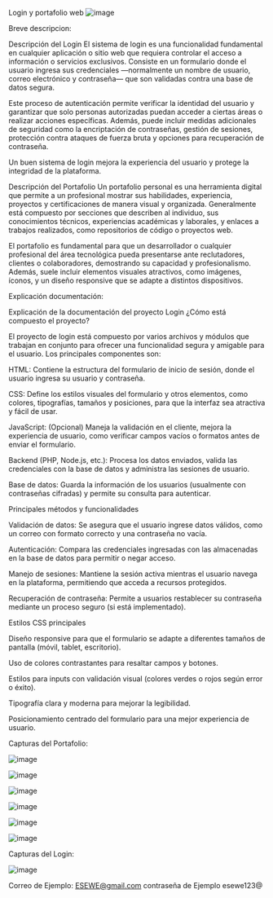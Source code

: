 Login y portafolio web
![image](https://github.com/user-attachments/assets/0427bb76-fd25-4e8c-a9cf-919ea92dea26)

Breve descripcion:

Descripción del Login
El sistema de login es una funcionalidad fundamental en cualquier aplicación o sitio web que requiera controlar el acceso a información o servicios exclusivos. Consiste en un formulario donde el usuario ingresa sus credenciales —normalmente un nombre de usuario, correo electrónico y contraseña— que son validadas contra una base de datos segura.

Este proceso de autenticación permite verificar la identidad del usuario y garantizar que solo personas autorizadas puedan acceder a ciertas áreas o realizar acciones específicas. Además, puede incluir medidas adicionales de seguridad como la encriptación de contraseñas, gestión de sesiones, protección contra ataques de fuerza bruta y opciones para recuperación de contraseña.

Un buen sistema de login mejora la experiencia del usuario y protege la integridad de la plataforma.

Descripción del Portafolio
Un portafolio personal es una herramienta digital que permite a un profesional mostrar sus habilidades, experiencia, proyectos y certificaciones de manera visual y organizada. Generalmente está compuesto por secciones que describen al individuo, sus conocimientos técnicos, experiencias académicas y laborales, y enlaces a trabajos realizados, como repositorios de código o proyectos web.

El portafolio es fundamental para que un desarrollador o cualquier profesional del área tecnológica pueda presentarse ante reclutadores, clientes o colaboradores, demostrando su capacidad y profesionalismo. Además, suele incluir elementos visuales atractivos, como imágenes, íconos, y un diseño responsive que se adapte a distintos dispositivos.

Explicación documentación:

 Explicación de la documentación del proyecto Login
¿Cómo está compuesto el proyecto?

El proyecto de login está compuesto por varios archivos y módulos que trabajan en conjunto para ofrecer una funcionalidad segura y amigable para el usuario. Los principales componentes son:

HTML: Contiene la estructura del formulario de inicio de sesión, donde el usuario ingresa su usuario y contraseña.

CSS: Define los estilos visuales del formulario y otros elementos, como colores, tipografías, tamaños y posiciones, para que la interfaz sea atractiva y fácil de usar.

JavaScript: (Opcional) Maneja la validación en el cliente, mejora la experiencia de usuario, como verificar campos vacíos o formatos antes de enviar el formulario.

Backend (PHP, Node.js, etc.): Procesa los datos enviados, valida las credenciales con la base de datos y administra las sesiones de usuario.

Base de datos: Guarda la información de los usuarios (usualmente con contraseñas cifradas) y permite su consulta para autenticar.

Principales métodos y funcionalidades

Validación de datos: Se asegura que el usuario ingrese datos válidos, como un correo con formato correcto y una contraseña no vacía.

Autenticación: Compara las credenciales ingresadas con las almacenadas en la base de datos para permitir o negar acceso.

Manejo de sesiones: Mantiene la sesión activa mientras el usuario navega en la plataforma, permitiendo que acceda a recursos protegidos.

Recuperación de contraseña: Permite a usuarios restablecer su contraseña mediante un proceso seguro (si está implementado).

Estilos CSS principales

Diseño responsive para que el formulario se adapte a diferentes tamaños de pantalla (móvil, tablet, escritorio).

Uso de colores contrastantes para resaltar campos y botones.

Estilos para inputs con validación visual (colores verdes o rojos según error o éxito).

Tipografía clara y moderna para mejorar la legibilidad.

Posicionamiento centrado del formulario para una mejor experiencia de usuario.

Capturas del Portafolio:

![image](https://github.com/user-attachments/assets/b99b56f2-771d-4086-8df6-1f3e9dd63877)

![image](https://github.com/user-attachments/assets/51ee577a-8d36-48d8-bb01-5a7c6c26f7c7)


![image](https://github.com/user-attachments/assets/033d9765-c7ac-437c-a7a4-1f18e8919511)


![image](https://github.com/user-attachments/assets/f7b36c03-7b32-4d45-b09e-46307e2f5794)

![image](https://github.com/user-attachments/assets/70d63a29-9827-4fdc-9b3d-c6879391a39a)

![image](https://github.com/user-attachments/assets/786a27db-5c9b-44f3-a18e-c344654f1194)

Capturas del Login:

![image](https://github.com/user-attachments/assets/bef416c9-19a3-4c39-985d-62dfa9ea835d)

Correo de Ejemplo: ESEWE@gmail.com
contraseña de Ejemplo esewe123@





